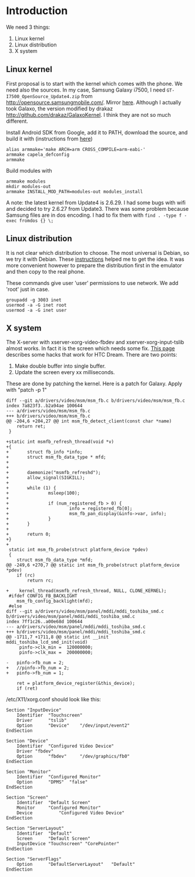 # Introduction #

We need 3 things:
  1. Linux kernel
  1. Linux distribution
  1. X system

## Linux kernel ##
First proposal is to start with the kernel which comes with the phone. We need also the sources. In my case, Samsung Galaxy i7500, I need `GT-I7500_OpenSource_Update4.zip` from http://opensource.samsungmobile.com/. Mirror [here](http://androidforums.com/samsung-i7500/62252-1-6-open-source.html#post602687). Although I actually took Galaxo, the version modified by drakaz http://github.com/drakaz/GalaxoKernel. I think they are not so much different.

Install Android SDK from Google, add it to PATH, download the source, and build it with (instructions from [here](http://www.receptorblog.com/wordpress/howto-compile-a-linux-kernel-for-samsung-galaxy/))
```
alias armmake='make ARCH=arm CROSS_COMPILE=arm-eabi-'
armmake capela_defconfig
armmake
```

Build modules with
```
armmake modules
mkdir modules-out
armmake INSTALL_MOD_PATH=modules-out modules_install
```

A note: the latest kernel from Update4 is 2.6.29. I had some bugs with wifi and decided to try 2.6.27 from Update3. There was some problem because Samsung files are in dos encoding. I had to fix them with `find . -type f -exec fromdos {} \;`

## Linux distribution ##
It is not clear which distribution to choose. The most universal is Debian, so we try it with Debian. These [instructions](http://www.saurik.com/id/10) helped me to get the idea. It was more convenient however to prepare the distribution first in the emulator and then copy to the real phone.

These commands give user 'user' permissions to use network. We add 'root' just in case.
```
groupadd -g 3003 inet
usermod -a -G inet root
usermod -a -G inet user
```

## X system ##
The X-server with xserver-xorg-video-fbdev and xserver-xorg-input-tslib almost works. In fact it is the screen which needs some fix. [This page](http://www.htc-linux.org/wiki/index.php?title=Dream) describes some hacks that work for HTC Dream. There are two points:

  1. Make double buffer into single buffer.
  1. Update the screen every xx milliseconds.

These are done by patching the kernel. Here is a patch for Galaxy. Apply with "patch -p 1"
```
diff --git a/drivers/video/msm/msm_fb.c b/drivers/video/msm/msm_fb.c
index 7a823f3..b2a94ae 100644
--- a/drivers/video/msm/msm_fb.c
+++ b/drivers/video/msm/msm_fb.c
@@ -204,6 +204,27 @@ int msm_fb_detect_client(const char *name)
 	return ret;
 }
 
+static int msmfb_refresh_thread(void *v)
+{
+       struct fb_info *info;
+       struct msm_fb_data_type * mfd;
+       
+       
+       daemonize("msmfb_refreshd");
+       allow_signal(SIGKILL);
+       
+       while (1) {
+               msleep(100);
+               
+               if (num_registered_fb > 0) {
+                       info = registered_fb[0];
+                       msm_fb_pan_display(&info->var, info);
+               }
+       }
+       
+       return 0;
+}
+
 static int msm_fb_probe(struct platform_device *pdev)
 {
 	struct msm_fb_data_type *mfd;
@@ -249,6 +270,7 @@ static int msm_fb_probe(struct platform_device *pdev)
 	if (rc)
 		return rc;
 
+    kernel_thread(msmfb_refresh_thread, NULL, CLONE_KERNEL);
 #ifdef CONFIG_FB_BACKLIGHT
 	msm_fb_config_backlight(mfd);
 #else
diff --git a/drivers/video/msm/panel/mddi/mddi_toshiba_smd.c b/drivers/video/msm/panel/mddi/mddi_toshiba_smd.c
index 7ff1c26..a00e68d 100644
--- a/drivers/video/msm/panel/mddi/mddi_toshiba_smd.c
+++ b/drivers/video/msm/panel/mddi/mddi_toshiba_smd.c
@@ -1711,7 +1711,8 @@ static int __init mddi_toshiba_lcd_smd_init(void)
     pinfo->clk_min =  120000000;
     pinfo->clk_max =  200000000;
 
-	pinfo->fb_num = 2;
+	//pinfo->fb_num = 2;
+	pinfo->fb_num = 1;
 	
 	ret = platform_device_register(&this_device);
 	if (ret)

```

/etc/X11/xorg.conf should look like this:
```
Section "InputDevice"
	Identifier	"Touchscreen"
	Driver		"tslib"
	Option		"Device"	"/dev/input/event2"
EndSection

Section "Device"
	Identifier	"Configured Video Device"
	Driver "fbdev"
	Option		"fbdev"		"/dev/graphics/fb0"
EndSection

Section "Monitor"
	Identifier	"Configured Monitor"
	Option		"DPMS"	"false"
EndSection

Section "Screen"
	Identifier	"Default Screen"
	Monitor		"Configured Monitor"
	Device          "Configured Video Device"
EndSection

Section "ServerLayout"
	Identifier	"Default"
	Screen		"Default Screen"
	InputDevice	"Touchscreen" "CorePointer"
EndSection

Section "ServerFlags"
	Option		"DefaultServerLayout"	"Default"
EndSection
```